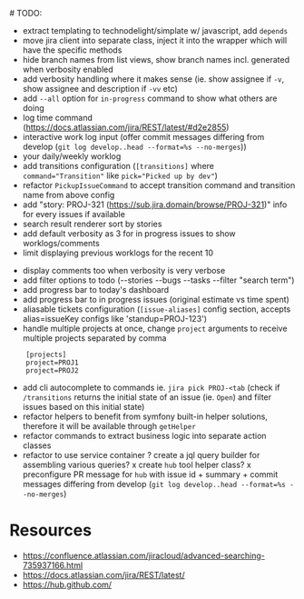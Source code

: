# TODO:

+ extract templating to technodelight/simplate w/ javascript, add `depends`
+ move jira client into separate class, inject it into the wrapper which will have the specific methods
+ hide branch names from list views, show branch names incl. generated when verbosity enabled
+ add verbosity handling where it makes sense (ie. show assignee if `-v`, show assignee and description if `-vv` etc)
+ add `--all` option for `in-progress` command to show what others are doing
+ log time command (https://docs.atlassian.com/jira/REST/latest/#d2e2855)
+ interactive work log input (offer commit messages differing from develop (`git log develop..head --format=%s --no-merges`))
+ your daily/weekly worklog
+ add transitions configuration (`[transitions]` where `command="Transition"` like `pick="Picked up by dev"`)
+ refactor `PickupIssueCommand` to accept transition command and transition name from above config
+ add "story: PROJ-321 (https://sub.jira.domain/browse/PROJ-321)" info for every issues if available
+ search result renderer sort by stories
+ add default verbosity as 3 for in progress issues to show worklogs/comments
+ limit displaying previous worklogs for the recent 10
- display comments too when verbosity is very verbose
- add filter options to todo (--stories --bugs --tasks --filter "search term")
- add progress bar to today's dashboard
- add progress bar to in progress issues (original estimate vs time spent)
- aliasable tickets configuration (`[issue-aliases]` config section, accepts alias=issueKey configs like 'standup=PROJ-123')
- handle multiple projects at once, change `project` arguments to receive multiple projects separated by comma

```
    [projects]
    project=PROJ1
    project=PROJ2
```

- add cli autocomplete to commands ie. `jira pick PROJ-<tab` (check if `/transitions` returns the initial state of an issue (ie. `Open`) and filter issues based on this initial state)
- refactor helpers to benefit from symfony built-in helper solutions, therefore it will be available through `getHelper`
- refactor commands to extract business logic into separate action classes
- refactor to use service container
? create a jql query builder for assembling various queries?
x create `hub` tool helper class?
x preconfigure PR message for `hub` with issue id + summary + commit messages differing from develop (`git log develop..head --format=%s --no-merges`)

# Resources
- https://confluence.atlassian.com/jiracloud/advanced-searching-735937166.html
- https://docs.atlassian.com/jira/REST/latest/
- https://hub.github.com/

